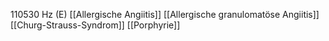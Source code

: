 110530 Hz (E)
[[Allergische Angiitis]]
[[Allergische granulomatöse Angiitis]]
[[Churg-Strauss-Syndrom]]
[[Porphyrie]]